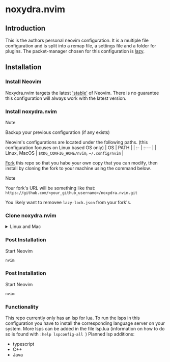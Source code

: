 # noxydra.nvim 

## Introduction

This is the authors personal neovim configuration.
It is a multiple file configuration and is split into a remap file, a settings file and a folder for plugins.
The packet-manager chosen for this configuration is [lazy](https://github.com/folke/lazy.nvim).

## Installation

### Install Neovim
Noxydra.nvim targets the latest 
['stable'](https://github.com/neovim/neovim/releases/tag/stable) of Neovim.
There is no guarantee this configuration will always work with the latest version.

### Install noxydra.nvim
> [!NOTE]
> Backup your previous configuration (if any exists)

Neovim's configurations are located under the following paths. (this configuration focuses on Linux based OS only)
| OS | PATH |
| :- | :--- |
| Linux, MacOS | `$XDG_CONFIG_HOME/nvim`, `~/.config/nvim` |

[Fork](https://github.com/lefrenzel/noxydra.nvim.git) this repo so that you habe your own copy that you can modify,
then install by cloning the fork to your machine using the command below.

> [!NOTE]
> Your fork's URL will be something like that:
> `https://github.com/<your_github_username>/noxydra.nvim.git`

You likely want to removee `lazy-lock.json` from your fork's.

### Clone noxydra.nvim

<details><summary> Linux and Mac </summary>

```sh
git clone https://github.com/lefrenzel/noxydra.nvim.git "${XDG_CONFIG_HOME:-$HOME/.config}"/nvim
```

</details>

### Post Installation

Start Neovim

```sh
nvim
```

</details>

### Post Installation

Start Neovim

```sh
nvim
```

### Functionality

This repo currently only has an lsp for lua.
To run the lsps in this configuration you have to install the corresponding language server on your system.
More lsps can be added in the file lsp.lua (information on how to do so is found with `:help lspconfig-all
`)
Planned lsp additions:
 * typescript
 * C++
 * Java


